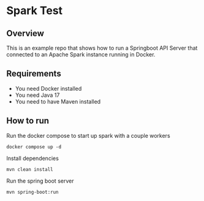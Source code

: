 # Spark Test

## Overview

This is an example repo that shows how to run a Springboot API Server that connected to an Apache Spark instance running in Docker.

## Requirements

- You need Docker installed
- You need Java 17
- You need to have Maven installed

## How to run

Run the docker compose to start up spark with a couple workers

```
docker compose up -d
```

Install dependencies
```
mvn clean install
```

Run the spring boot server

```
mvn spring-boot:run
```